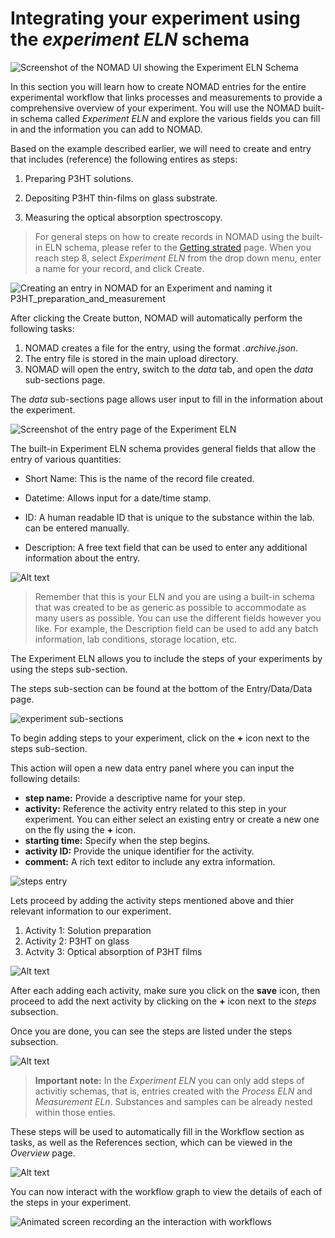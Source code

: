 # Integrating your experiment using the *experiment ELN* schema

![Screenshot of the NOMAD UI showing the Experiment ELN Schema](../images/built-in_schema/experiment/1.png)

In this section you will learn how to create NOMAD entries for the entire experimental workflow that links processes and measurements to provide a comprehensive overview of your experiment. You will use the NOMAD built-in schema called *Experiment ELN* and explore the various fields you can fill in and the information you can add to NOMAD.

Based on the example described earlier, we will need to create and entry that includes (reference) the following entires as steps:

1. Preparing P3HT solutions.

2. Depositing P3HT thin-films on glass substrate.

3. Measuring the optical absorption spectroscopy.

> For general steps on how to create records in NOMAD using the built-in ELN schema, please refer to the [Getting strated](M3_2_0_getting_started.md) page. When you reach step 8, select *Experiment ELN* from the drop down menu, enter a name for your record, and click Create.

![Creating an entry in NOMAD for an Experiment and naming it P3HT_preparation_and_measurement](../images/built-in_schema/experiment/P3HT_exp.png)

After clicking the Create button, NOMAD will automatically perform the following tasks:
1. NOMAD creates a file for the entry, using the format *.archive.json*.
2. The entry file is stored in the main upload directory. 
3. NOMAD will open the entry, switch to the *data* tab, and open the *data* sub-sections page. 

The *data* sub-sections page allows user input to fill in the information about the experiment. 

![Screenshot of the entry page of the Experiment ELN](../images/built-in_schema/experiment/entry_page.png)

The built-in Experiment ELN schema provides general fields that allow the entry of various quantities: 
* Short Name: This is the name of the record file created.

* Datetime: Allows input for a date/time stamp. 

* ID: A human readable ID that is unique to the substance within the lab. 
can be entered manually.

* Description: A free text field that can be used to enter any additional information about the entry. 

![Alt text](../images/built-in_schema/experiment/quantities_filled.png)

> Remember that this is your ELN and you are using a built-in schema that was created to be as generic as possible to accommodate as many users as possible. You can use the different fields however you like. For example, the Description field can be used to add any batch information, lab conditions, storage location, etc.

The Experiment ELN allows you to include the steps of your experiments by using the steps sub-section. 

The steps sub-section can be found at the bottom of the Entry/Data/Data page.

![experiment sub-sections](../images/built-in_schema/experiment/subsections.png)

To begin adding steps to your experiment, click on the **+** icon next to the steps sub-section.

This action will open a new data entry panel where you can input the following details:

- **step name:** Provide a descriptive name for your step.
- **activity:** Reference the activity entry related to this step in your experiment. You can either select an existing entry or create a new one on the fly using the **+** icon. 
- **starting time:** Specify when the step begins.
- **activity ID:** Provide the unique identifier for the activity.
- **comment:** A rich text editor to include any extra information.

![steps entry](../images/built-in_schema/experiment/steps1.png)

Lets proceed by adding the activity steps mentioned above and thier relevant information to our experiment.

1. Activity 1: Solution preparation 
2. Activity 2: P3HT on glass
3. Actvity 3: Optical absorption of P3HT films

![Alt text](../images/built-in_schema/experiment/steps2.gif)

After each adding each activity, make sure you click on the **save** icon, then proceed to add the next activity by clicking on the **+** icon next to the *steps* subsection. 

Once you are done, you can see the steps are listed under the steps subsection. 

![Alt text](../images/built-in_schema/experiment/steps3.png)

> **Important note:** In the *Experiment ELN* you can only add steps of activitiy schemas, that is, entries created with the *Process ELN* and *Measurement ELn*. Substances and samples can be already nested within those enties. 

These steps will be used to automatically fill in the Workflow section as tasks, as well as the References section, which can be viewed in the *Overview* page.

![Alt text](../images/built-in_schema/experiment/workflow_and_references.png)

You can now interact with the workflow graph to view the details of each of the steps in your experiment. 

![Animated screen recording an the interaction with workflows](../images/built-in_schema/experiment/interactive_work_flow.gif)